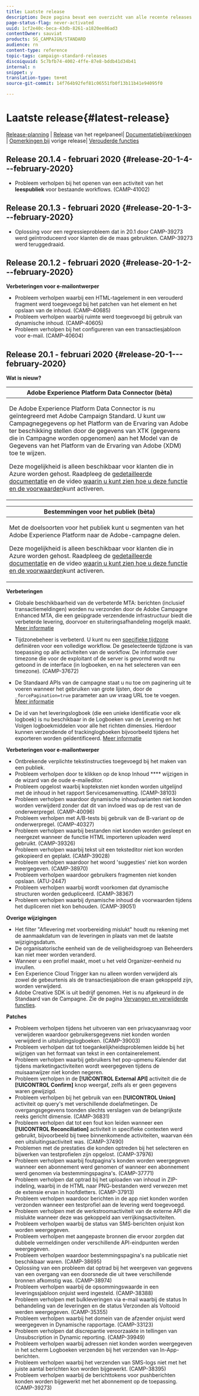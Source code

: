 ```yaml
---
title: Laatste release
description: Deze pagina bevat een overzicht van alle recente releases van Adobe Campaign Standard.
page-status-flag: never-activated
uuid: 1cf2e40c-beca-43db-8261-a1820ee86ad3
contentOwner: sauviat
products: SG_CAMPAIGN/STANDARD
audience: rn
content-type: reference
topic-tags: campaign-standard-releases
discoiquuid: 5c7bfb74-4002-4ffe-87e8-bddb41d34b41
internal: n
snippet: y
translation-type: tm+mt
source-git-commit: 14f764b92fef81c06551fb0f13b11b41e94095f0

---
```



# Laatste release{#latest-release}

[Release-planning](https://helpx.adobe.com/campaign/kb/acs-release-planning.html) | [Release](https://docs.adobe.com/content/help/en/control-panel/using/release-notes.html) van het regelpaneel| [Documentatiebijwerkingen](../../rn/using/documentation-updates.md) | [Opmerkingen bij](../../rn/using/release-notes-2019.md) vorige release| [Verouderde functies](https://helpx.adobe.com/campaign/kb/acs-deprecated-and-removed-features.html)

## Release 20.1.4 - februari 2020 {#release-20-1-4---february-2020}

* Probleem verholpen bij het openen van een activiteit van het **leespubliek** voor bestaande workflows. (CAMP-41002)

## Release 20.1.3 - februari 2020 {#release-20-1-3---february-2020}

* Oplossing voor een regressieprobleem dat in 20.1 door CAMP-39273 werd geïntroduceerd voor klanten die de maas gebruikten. CAMP-39273 werd teruggedraaid.

## Release 20.1.2 - februari 2020 {#release-20-1-2---february-2020}

**Verbeteringen voor e-mailontwerper**

* Probleem verholpen waarbij een HTML-tagelement in een verouderd fragment werd toegevoegd bij het patchen van het element en het opslaan van de inhoud. (CAMP-40685)
* Probleem verholpen waarbij ruimte werd toegevoegd bij gebruik van dynamische inhoud. (CAMP-40605)
* Probleem verholpen bij het configureren van een transactiesjabloon voor e-mail. (CAMP-40604)

## Release 20.1 - februari 2020 {#release-20-1---february-2020}

**Wat is nieuw?**


<table> 
 <thead> 
  <tr> 
   <th> <strong>Adobe Experience Platform Data Connector (bèta)</strong><br /> </th> 
  </tr> 
 </thead> 
 <tbody> 
  <tr> 
   <td> <p>De Adobe Experience Platform Data Connector is nu geïntegreerd met Adobe Campaign Standard. U kunt uw Campagnegegevens op het Platform van de Ervaring van Adobe ter beschikking stellen door de gegevens van XTK (gegevens die in Campagne worden opgenomen) aan het Model van de Gegevens van het Platform van de Ervaring van Adobe (XDM) toe te wijzen. </p>
    <p>Deze mogelijkheid is alleen beschikbaar voor klanten die in Azure worden gehost. Raadpleeg de <a href="../../administration/using/aep-about-data-connector.md">gedetailleerde documentatie</a> en de video <a href="https://docs.adobe.com/content/help/en/campaign-learn/campaign-standard-tutorials/administrating/adobe-experience-platform-data-connector/understanding-the-adobe-experience-platform-data-connector.html">waarin u kunt zien hoe u deze functie en de voorwaarden</a>kunt activeren.</p>
   </td> 
  </tr> 
 </tbody> 
</table>

<table> 
 <thead> 
  <tr> 
   <th> <strong>Bestemmingen voor het publiek (bèta) </strong><br /> </th> 
  </tr> 
 </thead> 
 <tbody> 
  <tr> 
   <td> <p>Met de doelsoorten voor het publiek kunt u segmenten van het Adobe Experience Platform naar de Adobe-campagne delen.</p>
    <p>Deze mogelijkheid is alleen beschikbaar voor klanten die in Azure worden gehost. Raadpleeg de <a href="../../audiences/using/aep-about-audience-destinations-service.md">gedetailleerde documentatie</a> en de video <a href="https://docs.adobe.com/content/help/en/campaign-learn/campaign-standard-tutorials/profiles-and-audiences/audience-destinations/audience-destinations-overview.html">waarin u kunt zien hoe u deze functie en de voorwaarden</a>kunt activeren. </p>
   </td> 
  </tr> 
 </tbody> 
</table>

**Verbeteringen**

* Globale beschikbaarheid van de verbeterde MTA: berichten (inclusief transactiemeldingen) worden nu verzonden door de Adobe Campagne Enhanced MTA, die een geüpgrade verzendende infrastructuur biedt die verbeterde levering, doorvoer en stuiteringsafhandeling mogelijk maakt. [Meer informatie](https://helpx.adobe.com/campaign/kb/campaign-enhanced-mta.html)

* Tijdzonebeheer is verbeterd. U kunt nu een [specifieke tijdzone](../../automating/using/building-a-workflow.md) definiëren voor een volledige workflow. De geselecteerde tijdzone is van toepassing op alle activiteiten van de workflow. De informatie over timezone die voor de exploitant of de server is gevormd wordt nu getoond in de interface (in logboeken, en na het selecteren van een timezone). (CAMP-37672)

* De Standaard APIs van de campagne staat u nu toe om paginering uit te voeren wanneer het gebruiken van grote lijsten, door de `_forcePagination=true` parameter aan uw vraag URL toe te voegen. [Meer informatie](../../api/using/pagination.md)

* De id van het leveringslogboek (die een unieke identificatie voor elk logboek) is nu beschikbaar in de Logboeken van de Levering en het Volgen logboekmiddelen voor alle het richten dimensies. Hierdoor kunnen verzendende of trackinglogboeken bijvoorbeeld tijdens het exporteren worden geïdentificeerd. [Meer informatie](../../automating/using/exporting-logs.md)

**Verbeteringen voor e-mailontwerper**

* Ontbrekende verplichte tekstinstructies toegevoegd bij het maken van een publiek.
* Probleem verholpen door te klikken op de knop Inhoud **** wijzigen in de wizard van de oude e-maileditor.
* Probleem opgelost waarbij kopteksten niet konden worden uitgelijnd met de inhoud in het rapport Servicesamenvatting. (CAMP-38103)
* Probleem verholpen waardoor dynamische inhoudvarianten niet konden worden verwijderd zonder dat dit van invloed was op de rest van de onderwerpregel. (CAMP-40096)
* Probleem verholpen met A/B-tests bij gebruik van de B-variant op de onderwerpregel. (CAMP-40327)
* Probleem verholpen waarbij bestanden niet konden worden gesleept en neergezet wanneer de functie HTML importeren uploaden werd gebruikt. (CAMP-39326)
* Probleem verholpen waarbij tekst uit een teksteditor niet kon worden gekopieerd en geplakt. (CAMP-39028)
* Probleem verholpen waardoor het woord &#39;suggesties&#39; niet kon worden weergegeven. (CAMP-38970)
* Probleem verholpen waardoor gebruikers fragmenten niet konden opslaan. (ATU-2447)
* Probleem verholpen waarbij wordt voorkomen dat dynamische structuren worden gedupliceerd. (CAMP-38367)
* Probleem verholpen waarbij dynamische inhoud de voorwaarden tijdens het dupliceren niet kon behouden. (CAMP-39051)

**Overige wijzigingen**

* Het filter &quot;Aflevering met voorbereiding mislukt&quot; houdt nu rekening met de aanmaakdatum van de leveringen in plaats van met de laatste wijzigingsdatum.
* De organisatorische eenheid van de de veiligheidsgroep van Beheerders kan niet meer worden veranderd.
* Wanneer u een profiel maakt, moet u het veld Organizer-eenheid nu invullen.
* Een Experience Cloud Trigger kan nu alleen worden verwijderd als zowel de gebeurtenis als de transactiesjabloon die eraan gekoppeld zijn, worden verwijderd.
* Adobe Creative SDK is uit bedrijf genomen. Het is nu afgekeurd in de Standaard van de Campagne. Zie de pagina [Vervangen en verwijderde functies](https://helpx.adobe.com/campaign/kb/acs-deprecated-and-removed-features.html).


**Patches**

* Probleem verholpen tijdens het uitvoeren van een privacyaanvraag voor verwijderen waardoor gebruikersgegevens niet konden worden verwijderd in uitsluitingslogboeken. (CAMP-39003)
* Probleem verholpen dat tot toegankelijkheidsproblemen leidde bij het wijzigen van het formaat van tekst in een containerelement.
* Probleem verholpen waarbij gebruikers het pop-upmenu Kalender dat tijdens marketingactiviteiten wordt weergegeven tijdens de muisaanwijzer niet konden negeren.
* Probleem verholpen in de **[!UICONTROL External API]** activiteit die de **[!UICONTROL Confirm]** knop weergaf, zelfs als er geen gegevens waren gewijzigd.
* Probleem verholpen bij het gebruik van een **[!UICONTROL Union]** activiteit op query&#39;s met verschillende doelafmetingen. De overgangsgegevens toonden slechts verslagen van de belangrijkste reeks gericht dimensie. (CAMP-36831)
* Probleem verholpen dat tot een fout kon leiden wanneer een **[!UICONTROL Reconciliation]** activiteit in specifieke contexten werd gebruikt, bijvoorbeeld bij twee binnenkomende activiteiten, waarvan één een uitsluitingsactiviteit was. (CAMP-37490)
* Problemen met de prestaties die konden optreden bij het selecteren en bijwerken van testprofielen zijn opgelost. (CAMP-37976)
* Probleem verholpen waarbij foutpagina&#39;s konden worden weergegeven wanneer een abonnement werd genomen of wanneer een abonnement werd genomen via bestemmingspagina&#39;s. (CAMP-37771)
* Probleem verholpen dat optrad bij het uploaden van inhoud in ZIP-indeling, waarbij in de HTML naar PNG-bestanden werd verwezen met de extensie ervan in hoofdletters. (CAMP-37913)
* Probleem verholpen waardoor berichten in de app niet konden worden verzonden wanneer een testprofiel aan de levering werd toegevoegd.
* Probleem verholpen met de werkstroomactiviteit van de externe API die mislukte wanneer deze was gekoppeld aan verrijkingsactiviteiten.
* Probleem verholpen waarbij de status van SMS-berichten onjuist kon worden weergegeven.
* Probleem verholpen met aangepaste bronnen die ervoor zorgden dat dubbele vermeldingen onder verschillende API-eindpunten werden weergegeven.
* Probleem verholpen waardoor bestemmingspagina&#39;s na publicatie niet beschikbaar waren. (CAMP-38695)
* Oplossing van een probleem dat optrad bij het weergeven van gegevens van een overgang van een doorsnede die uit twee verschillende bronnen afkomstig was. (CAMP-38974)
* Probleem verholpen waarbij de opsommingswaarde in een leveringssjabloon onjuist werd ingesteld. (CAMP-38388)
* Probleem verholpen met bulkleveringen via e-mail waarbij de status In behandeling van de leveringen en de status Verzonden als Voltooid werden weergegeven. (CAMP-35355)
* Probleem verholpen waarbij het domein van de afzender onjuist werd weergegeven in Dynamische rapportage. (CAMP-33123)
* Probleem verholpen dat discrepantie veroorzaakte in tellingen van Unsubscription in Dynamic reporting. (CAMP-39949)
* Probleem verholpen waarbij adressen niet konden worden weergegeven in het scherm Logboeken verzenden bij het verzenden van In-App-berichten.
* Probleem verholpen waarbij het verzenden van SMS-logs niet met het juiste aantal berichten kon worden bijgewerkt. (CAMP-38395)
* Probleem verholpen waarbij de berichttokens voor pushberichten konden worden bijgewerkt met het abonnement op de toepassing. (CAMP-39273)
